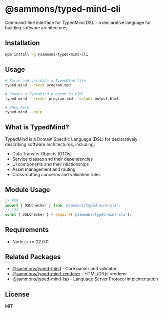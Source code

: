 # @sammons/typed-mind-cli

Command-line interface for TypedMind DSL - a declarative language for building software architectures.

## Installation

```bash
npm install -g @sammons/typed-mind-cli
```

## Usage

```bash
# Parse and validate a TypedMind file
typed-mind --check program.tmd

# Render a TypedMind program to HTML
typed-mind --render program.tmd --output output.html

# Show help
typed-mind --help
```

## What is TypedMind?

TypedMind is a Domain Specific Language (DSL) for declaratively describing software architectures, including:

- Data Transfer Objects (DTOs)
- Service classes and their dependencies
- UI components and their relationships
- Asset management and routing
- Cross-cutting concerns and validation rules

## Module Usage

```js
// ESM
import { DSLChecker } from '@sammons/typed-mind-cli';
// CJS
const { DSLChecker } = require('@sammons/typed-mind-cli');
```

## Requirements

- Node.js >= 22.0.0

## Related Packages

- [@sammons/typed-mind](https://www.npmjs.com/package/@sammons/typed-mind) - Core parser and validator
- [@sammons/typed-mind-renderer](https://www.npmjs.com/package/@sammons/typed-mind-renderer) - HTML/D3.js renderer
- [@sammons/typed-mind-lsp](https://www.npmjs.com/package/@sammons/typed-mind-lsp) - Language Server Protocol implementation

## License

MIT